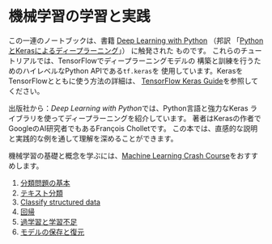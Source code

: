 # 機械学習の学習と実践

この一連のノートブックは、書籍
[Deep Learning with Python](https://books.google.com/books?id=Yo3CAQAACAAJ)
（邦訳
「[PythonとKerasによるディープラーニング](https://book.mynavi.jp/ec/products/detail/id=90124)」）
に触発された ものです。 これらのチュートリアルでは、TensorFlowでディープラーニングモデルの 構築と訓練を行うためのハイレベルなPython
APIである`tf.keras`を 使用しています。KerasをTensorFlowとともに使う方法の詳細は、
[TensorFlow Keras Guide](../../guide/keras.ipynb)を参照してください。

出版社から：*Deep Learning with Python*では、Python言語と強力なKeras
ライブラリを使ってディープラーニングを紹介しています。
著者はKerasの作者でGoogleのAI研究者でもあるFrançois Cholletです。
この本では、直感的な説明と実践的な例を通して理解を深めることができます。

機械学習の基礎と概念を学ぶには、[Machine Learning Crash Course](https://developers.google.com/machine-learning/crash-course/)をおすすめします。

1. [分類問題の基本](./basic_classification.ipynb)
2. [テキスト分類](./basic_text_classification.ipynb)
3. [Classify structured data](./feature_columns.ipynb)
4. [回帰](./basic_regression.ipynb)
5. [過学習と学習不足](./overfit_and_underfit.ipynb)
6. [モデルの保存と復元](./save_and_restore_models.ipynb)
